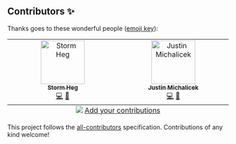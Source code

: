 
## Contributors ✨

Thanks goes to these wonderful people ([emoji key](https://allcontributors.org/docs/en/emoji-key)):

<!-- ALL-CONTRIBUTORS-LIST:START - Do not remove or modify this section -->
<!-- prettier-ignore-start -->
<!-- markdownlint-disable -->
<table>
  <tbody>
    <tr>
      <td align="center" valign="top" width="14.28%"><a href="https://github.com/Stormheg"><img src="https://avatars.githubusercontent.com/u/13856515?v=4?s=100" width="100px;" alt="Storm Heg"/><br /><sub><b>Storm Heg</b></sub></a><br /><a href="https://github.com/Stormbase/django-otp-webauthn/commits?author=Stormheg" title="Code">💻</a> <a href="https://github.com/Stormbase/django-otp-webauthn/commits?author=Stormheg" title="Documentation">📖</a></td>
      <td align="center" valign="top" width="14.28%"><a href="http://bash-shell.net/"><img src="https://avatars.githubusercontent.com/u/1059070?v=4?s=100" width="100px;" alt="Justin Michalicek"/><br /><sub><b>Justin Michalicek</b></sub></a><br /><a href="https://github.com/Stormbase/django-otp-webauthn/commits?author=jmichalicek" title="Code">💻</a> <a href="https://github.com/Stormbase/django-otp-webauthn/issues?q=author%3Ajmichalicek" title="Bug reports">🐛</a></td>
    </tr>
  </tbody>
  <tfoot>
    <tr>
      <td align="center" size="13px" colspan="7">
        <img src="https://raw.githubusercontent.com/all-contributors/all-contributors-cli/1b8533af435da9854653492b1327a23a4dbd0a10/assets/logo-small.svg">
          <a href="https://all-contributors.js.org/docs/en/bot/usage">Add your contributions</a>
        </img>
      </td>
    </tr>
  </tfoot>
</table>

<!-- markdownlint-restore -->
<!-- prettier-ignore-end -->

<!-- ALL-CONTRIBUTORS-LIST:END -->

This project follows the [all-contributors](https://github.com/all-contributors/all-contributors) specification. Contributions of any kind welcome!